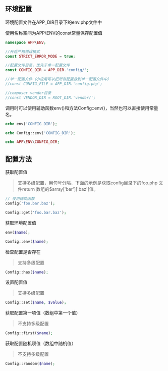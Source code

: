 环境配置
----
环境配置文件在APP_DIR目录下的env.php文件中

使用名称空间为APP\ENV的const常量保存配置值

```php
namespace APP\ENV;

//开启严格错误模式
const STRICT_ERROR_MODE = true;

//配置文件目录，优先于单一配置文件
const CONFIG_DIR = APP_DIR.'config/';

//单一配置文件（小应用可以把所有配置放到单一配置文件中）
//const CONFIG_FILE = APP_DIR.'config.php';

//composer vendor目录
//const VENDOR_DIR = ROOT_DIR.'vendor/';
```
调用时可以使用辅助函数env()和方法Config::env()，当然也可以直接使用常量名。

```php
echo env('CONFIG_DIR');

echo Config::env('CONFIG_DIR');

echo APP\ENV\CONFIG_DIR;
```

配置方法
----
获取配置值
> 支持多级配置，用句号分隔，下面的示例是获取config目录下的foo.php 文件return 数组的$array['bar']['baz']值。

```php
// 使用辅助函数
config('foo.bar.baz');

Config::get('foo.bar.baz');
```
获取环境配置值

```php
env($name);

Config::env($name);
```
检查配置是否存在
> 支持多级配置

```php
Config::has($name);
```
设置配置值
> 支持多级配置

```php
Config::set($name, $value);
```
获取配置第一项值（数组中第一个值）
> 不支持多级配置

```php
Config::first($name);
```
获取配置随机项值（数组中随机值）
> 不支持多级配置

```php
Config::random($name);
```
